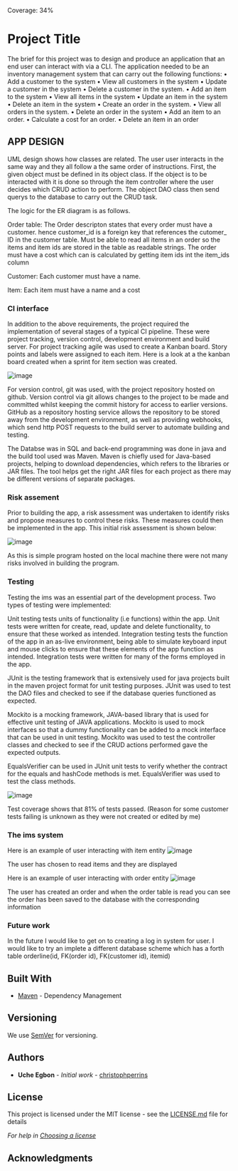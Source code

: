 Coverage: 34%
# Project Title

The brief for this project was to design and produce an application that an end user can interact with via a CLI. The application needed to be an inventory management system that can carry out the following functions:
•	Add a customer to the system
•	View all customers in the system
•	Update a customer in the system
•	Delete a customer in the system.
•	Add an item to the system
•	View all items in the system
•	Update an item in the system
•	Delete an item in the system
•	Create an order in the system.
•	View all orders in the system.
•	Delete an order in the system
•	Add an item to an order.
•	Calculate a cost for an order.
•	Delete an item in an order



## APP DESIGN

UML design shows how classes are related. The user user interacts in the same way and they all follow a the same order of instructions. First, the given object must be defined in its object class. If the object is to be interacted with it is done so through the item controller where the user decides which CRUD action to perform. The object DAO class then send querys to the database to carry out the CRUD task. 


The logic for the ER diagram is as follows.

Order table:
The Order descripton states that every order must have a customer. hence customer_id is a foreign key that references the cutomer_ ID in the customer table.
Must be able to read all items in an order so the items and item ids are stored in the table as readable strings.
The order must have a cost which can is calculated by getting item ids int the item_ids column 

Customer:
Each customer must have a name.

Item: 
Each item must have a name and a cost 


### CI interface

In addition to the above requirements, the project required the implementation of several stages of a typical CI pipeline. These were project tracking, version control, development environment and build server. For project tracking agile was used to create a Kanban board. Story points and labels were assigned to each item. Here is a look at a the kanban board created when a sprint for item section was created.

![image](https://user-images.githubusercontent.com/79328765/178010489-30990014-2d89-4d1a-a294-36142f630ced.png)


For version control, git was used, with the project repository hosted on github. Version control via git allows changes to the project to be made and committed whilst keeping the commit history for access to earlier versions. GitHub as a repository hosting service allows the repository to be stored away from the development environment, as well as providing webhooks, which send http POST requests to the build server to automate building and testing.

The Databse was in SQL and back-end programming was done in java and the build tool used was Maven.  Maven is chiefly used for Java-based projects, helping to download dependencies, which refers to the libraries or JAR files. The tool helps get the right JAR files for each project as there may be different versions of separate packages.



### Risk assement

Prior to building the app, a risk assessment was undertaken to identify risks and propose measures to control these risks. These measures could then be implemented in the app. This initial risk assessment is shown below:

![image](https://user-images.githubusercontent.com/79328765/178010104-97ab3b50-6635-4d83-94a1-722e2eda7129.png)

As this is simple program hosted on the local machine there were not many risks involved in building the program.




### Testing

Testing the ims was an essential part of the development process. Two types of testing were implemented:

Unit testing tests units of functionality (i.e functions) within the app. Unit tests were written for create, read, update and delete functionality, to ensure that these worked as intended.
Integration testing tests the function of the app in an as-live environment, being able to simulate keyboard input and mouse clicks to ensure that these elements of the app function as intended. Integration tests were written for many of the forms employed in the app.

JUnit is the testing framework that is extensively used for java projects built in the maven project format for unit testing purposes.
JUnit was used to test the DAO files and checked to see if the database queries functioned as expected. 

Mockito is a mocking framework, JAVA-based library that is used for effective unit testing of JAVA applications. Mockito is used to mock interfaces so that a dummy functionality can be added to a mock interface that can be used in unit testing.
Mockito was used to test the controller classes and checked to see if the CRUD actions performed gave the expected outputs. 

EqualsVerifier can be used in JUnit unit tests to verify whether the contract for the equals and hashCode methods is met.
EqualsVerifier was used to test the class methods.

![image](https://user-images.githubusercontent.com/79328765/178008677-aeb2fa29-6b98-4c3f-a5bb-3c2fa194ab60.png)

Test coverage shows that 81% of tests passed. 
(Reason for some customer tests failing is unknown as they were not created or edited by me)



### The ims system 

Here is an example of user interacting with item entity
![image](https://user-images.githubusercontent.com/79328765/178008983-8e43d3b3-1403-43ca-bb94-aa5a13a36211.png)

The user has chosen to read items and they are displayed

Here is an example of user interacting with order entity
![image](https://user-images.githubusercontent.com/79328765/178009446-2d150f29-0983-42ed-ab28-bd7b23146156.png)

The user has created an order and when the order table is read you can see the order has been saved to the database with the corresponding information 

### Future work
In the future I would like to get on to creating a log in system for user.
I would like to try an implete a different database scheme which has a forth table orderline(id, FK(order id), FK(customer id), itemid)


## Built With

* [Maven](https://maven.apache.org/) - Dependency Management

## Versioning

We use [SemVer](http://semver.org/) for versioning.

## Authors

* **Uche Egbon** - *Initial work* - [christophperrins](https://github.com/christophperrins)

## License

This project is licensed under the MIT license - see the [LICENSE.md](LICENSE.md) file for details 

*For help in [Choosing a license](https://choosealicense.com/)*

## Acknowledgments


